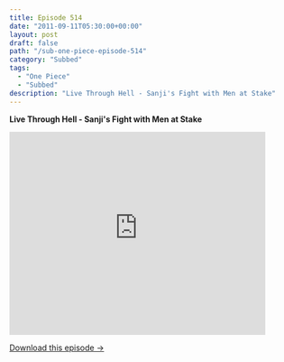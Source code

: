 ```yaml
---
title: Episode 514
date: "2011-09-11T05:30:00+00:00"
layout: post
draft: false
path: "/sub-one-piece-episode-514"
category: "Subbed"
tags:
  - "One Piece"
  - "Subbed"
description: "Live Through Hell - Sanji's Fight with Men at Stake"
---
```


**Live Through Hell - Sanji's Fight with Men at Stake**

<iframe width="640" height="360" src="https://www.rapidvideo.com/e/G6FRPF31EF" frameborder="0" marginwidth=0 marginheight=0 scrolling=no allowfullscreen style="max-width:90%;"></iframe>

<a href="http://ouo.io/qs/eCodkFEQ?s=https://www.rapidvideo.com/d/G6FRPF31EF" class="styled_a">Download this episode →</a>

